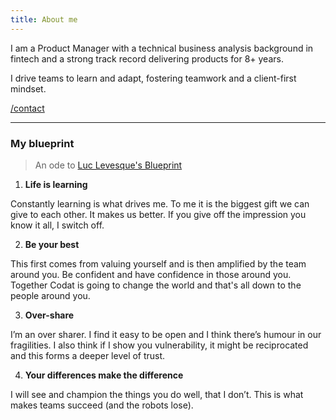 ```yaml
---
title: About me
---
```


I am a Product Manager with a technical business analysis background in fintech and a strong track record delivering products for 8+ years.

I drive teams to learn and adapt, fostering teamwork and a client-first mindset.

[/contact](mailto:andrewdurbanjackson@gmail.com)

---

### My blueprint

> An ode to [Luc Levesque's Blueprint](https://luclevesque.com/blogs/luc-levesques-blog/leader-blueprint-how-to-help-new-employees-be-rockstars-a-new-approach)

1. **Life is learning**


Constantly learning is what drives me. To me it is the biggest gift we can give to each other. It makes us better. If you give off the impression you know it all, I switch off.

2. **Be your best**


This first comes from valuing yourself and is then amplified by the team around you. Be confident and have confidence in those around you. Together Codat is going to change the world and that's all down to the people around you.

3. **Over-share**


I’m an over sharer. I find it easy to be open and I think there’s humour in our fragilities. I also think if I show you vulnerability, it might be reciprocated and this forms a deeper level of trust.

4. **Your differences make the difference**


I will see and champion the things you do well, that I don’t. This is what makes teams succeed (and the robots lose).
